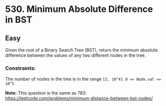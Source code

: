 # 530. Minimum Absolute Difference in BST

## Easy

Given the root of a Binary Search Tree (BST), return the minimum absolute difference between the values of any two
different nodes in the tree.

### Constraints:

The number of nodes in the tree is in the range `[2, 10^4]`.
`0 <= Node.val <= 10^5`

**Note:** This question is the same as 783: https://leetcode.com/problems/minimum-distance-between-bst-nodes/
